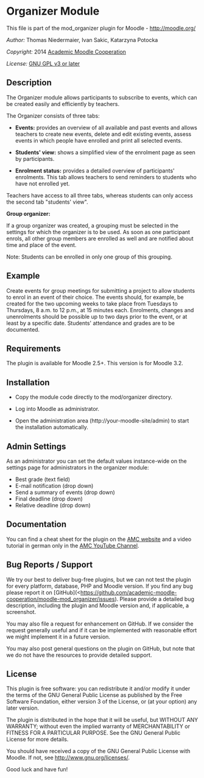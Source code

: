 Organizer Module
================

This file is part of the mod_organizer plugin for Moodle - <http://moodle.org/>

*Author:*    Thomas Niedermaier, Ivan Sakic, Katarzyna Potocka

*Copyright:* 2014 [Academic Moodle Cooperation](http://www.academic-moodle-cooperation.org)

*License:*   [GNU GPL v3 or later](http://www.gnu.org/copyleft/gpl.html)


Description
-----------

The Organizer module allows participants to subscribe to events, which can be created easily and
efficiently by teachers.

The Organizer consists of three tabs:

* **Events:** provides an overview of all available and past events and allows teachers to create
  new events, delete and edit existing events, assess events in which people have enrolled and
  print all selected events.

* **Students' view:** shows a simplified view of the enrolment page as seen by participants.

* **Enrolment status:** provides a detailed overview of participants' enrolments. This tab allows
  teachers to send reminders to students who have not enrolled yet.

Teachers have access to all three tabs, whereas students can only access the second tab "students'
view".

**Group organizer:**

If a group organizer was created, a grouping must be selected in the settings for which the
organizer is to be used. As soon as one participant enrols, all other group members are enrolled as
well and are notified about time and place of the event.

Note: Students can be enrolled in only one group of this grouping.


Example
-------

Create events for group meetings for submitting a project to allow students to enrol in an event of
their choice. The events should, for example, be created for the two upcoming weeks to take place
from Tuesdays to Thursdays, 8 a.m. to 12 p.m., at 15 minutes each. Enrolments, changes and
unenrolments should be possible up to two days prior to the event, or at least by a specific date.
Students' attendance and grades are to be documented.


Requirements
------------

The plugin is available for Moodle 2.5+. This version is for Moodle 3.2.


Installation
------------

* Copy the module code directly to the mod/organizer directory.

* Log into Moodle as administrator.

* Open the administration area (http://your-moodle-site/admin) to start the installation
  automatically.


Admin Settings
--------------

As an administrator you can set the default values instance-wide on the settings page for
administrators in the organizer module:

* Best grade (text field)
* E-mail notification (drop down)
* Send a summary of events (drop down)
* Final deadline (drop down)
* Relative deadline (drop down)


Documentation
-------------

You can find a cheat sheet for the plugin on the [AMC
website](http://www.academic-moodle-cooperation.org/en/modules/organizer/) and a video tutorial in
german only in the [AMC YouTube Channel](https://www.youtube.com/c/AMCAcademicMoodleCooperation).


Bug Reports / Support
---------------------

We try our best to deliver bug-free plugins, but we can not test the plugin for every platform,
database, PHP and Moodle version. If you find any bug please report it on
[GitHub](<https://github.com/academic-moodle-cooperation/moodle-mod_organizer/issues). Please
provide a detailed bug description, including the plugin and Moodle version and, if applicable, a
screenshot.

You may also file a request for enhancement on GitHub. If we consider the request generally useful
and if it can be implemented with reasonable effort we might implement it in a future version.

You may also post general questions on the plugin on GitHub, but note that we do not have the
resources to provide detailed support.


License
-------

This plugin is free software: you can redistribute it and/or modify it under the terms of the GNU
General Public License as published by the Free Software Foundation, either version 3 of the
License, or (at your option) any later version.

The plugin is distributed in the hope that it will be useful, but WITHOUT ANY WARRANTY; without
even the implied warranty of MERCHANTABILITY or FITNESS FOR A PARTICULAR PURPOSE. See the GNU
General Public License for more details.

You should have received a copy of the GNU General Public License with Moodle. If not, see
<http://www.gnu.org/licenses/>.


Good luck and have fun!
